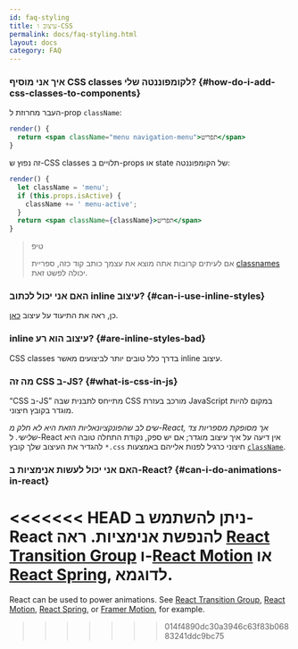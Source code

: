 ```yaml
---
id: faq-styling
title: עיצוב ו-CSS
permalink: docs/faq-styling.html
layout: docs
category: FAQ
---
```


### איך אני מוסיף CSS classes לקומפוננטה שלי? {#how-do-i-add-css-classes-to-components}

העבר מחרוזת ל-prop `className`:

```jsx
render() {
  return <span className="menu navigation-menu">תפריט</span>
}
```

זה נפוץ ש-CSS classes תלויים ב-props או state של הקומפוננטה:

```jsx
render() {
  let className = 'menu';
  if (this.props.isActive) {
    className += ' menu-active';
  }
  return <span className={className}>תפריט</span>
}
```

>טיפ
>
>אם לעיתים קרובות אתה מוצא את עצמך כותב קוד כזה, ספריית [classnames](https://www.npmjs.com/package/classnames#usage-with-reactjs) יכולה לפשט זאת.

### האם אני יכול לכתוב inline עיצוב? {#can-i-use-inline-styles}

כן, ראה את התיעוד על עיצוב [כאן](/docs/dom-elements.html#style).

### inline עיצוב הוא רע? {#are-inline-styles-bad}

CSS classes בדרך כלל טובים יותר לביצועים מאשר inline עיצוב.

### מה זה CSS ב-JS? {#what-is-css-in-js}

“CSS ב-JS” מתייחס לתבנית שבה CSS מורכב בעזרת JavaScript במקום להיות מוגדר בקובץ חיצוני.

_שים לב שהפונקציונאליות הזאת היא לא חלק מ-React, אך מסופקת מספריות צד שלישי._ ל-React אין דיעה על איך עיצוב מוגדר; אם יש ספק, נקודת התחלה טובה היא להגדיר את העיצוב שלך קובץ `*.css` חיצוני כרגיל לפנות אלייהם באמצעות [`className`](/docs/dom-elements.html#classname).

### האם אני יכול לעשות אנימציות ב-React? {#can-i-do-animations-in-react}

<<<<<<< HEAD
ניתן להשתמש ב-React להנפשת אנימציות. ראה [React Transition Group](https://reactcommunity.org/react-transition-group/) ו-[React Motion](https://github.com/chenglou/react-motion) או [React Spring](https://github.com/react-spring/react-spring), לדוגמא.
=======
React can be used to power animations. See [React Transition Group](https://reactcommunity.org/react-transition-group/), [React Motion](https://github.com/chenglou/react-motion), [React Spring](https://github.com/react-spring/react-spring), or [Framer Motion](https://framer.com/motion), for example.
>>>>>>> 014f4890dc30a3946c63f83b06883241ddc9bc75
